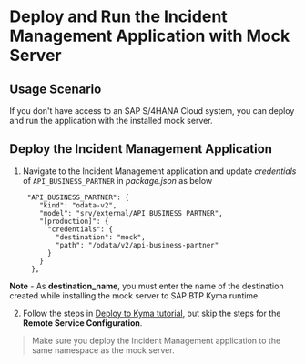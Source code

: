 # Deploy and Run the Incident Management Application with Mock Server

## Usage Scenario

If you don't have access to an SAP S/4HANA Cloud system, you can deploy and run the application with the installed mock server.

## Deploy the Incident Management Application

1. Navigate to the Incident Management application and update *credentials* of `API_BUSINESS_PARTNER` in *package.json* as below
    ```json{14,15,16,17,18}
     "API_BUSINESS_PARTNER": {
        "kind": "odata-v2",
        "model": "srv/external/API_BUSINESS_PARTNER",
        "[production]": {
          "credentials": {
            "destination": "mock",
            "path": "/odata/v2/api-business-partner"
          }
        }
      },
    ```
**Note** - As **destination_name**, you must enter the name of the destination created while installing the mock server to SAP BTP Kyma runtime.

2. Follow the steps in [Deploy to Kyma tutorial](./deploy-to-kyma.md), but skip the steps for the **Remote Service Configuration**.
>Make sure you deploy the Incident Management application to the same namespace as the mock server.
